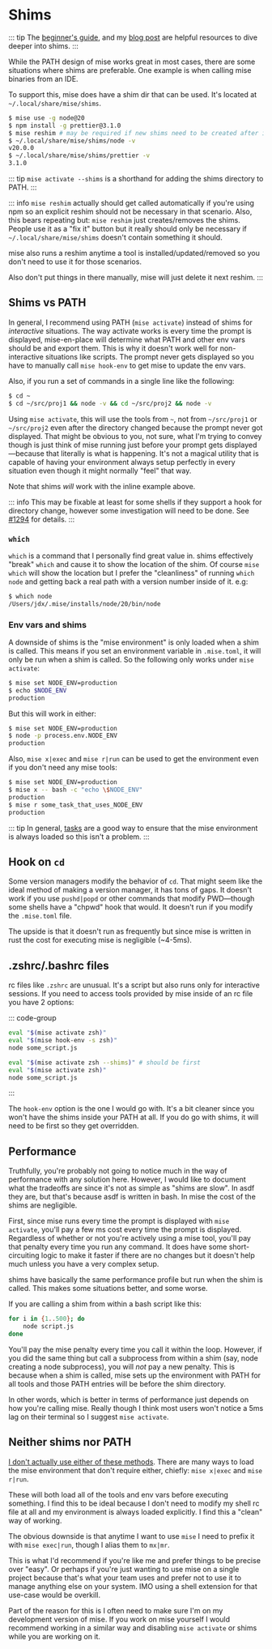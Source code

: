 # Shims

::: tip
The [beginner's guide](https://dev.to/jdxcode/beginners-guide-to-rtx-ac4), and my [blog post](https://jdx.dev/posts/2024-04-13-shims-how-they-work-in-mise-en-place/) are helpful resources to dive deeper into shims.
:::

While the PATH design of mise works great in most cases, there are some situations where shims are
preferable. One example is when calling mise binaries from an IDE.

To support this, mise does have a shim dir that can be used. It's located at `~/.local/share/mise/shims`.

```sh
$ mise use -g node@20
$ npm install -g prettier@3.1.0
$ mise reshim # may be required if new shims need to be created after installing packages
$ ~/.local/share/mise/shims/node -v
v20.0.0
$ ~/.local/share/mise/shims/prettier -v
3.1.0
```

::: tip
`mise activate --shims` is a shorthand for adding the shims directory to PATH.
:::

::: info
`mise reshim` actually should get called automatically if you're using npm so an explicit reshim should not be necessary
in that scenario. Also, this bears repeating but: `mise reshim` just creates/removes the shims. People use it as a
"fix it" button but it really should only be necessary if `~/.local/share/mise/shims` doesn't contain something it should.

mise also runs a reshim anytime a tool is installed/updated/removed so you don't need to use it for those scenarios.

Also don't put things in there manually, mise will just delete it next reshim.
:::

## Shims vs PATH

In general, I recommend using PATH (`mise activate`) instead of shims for _interactive_ situations. The
way activate works is every time the prompt is displayed, mise-en-place will determine what PATH and other
env vars should be and export them. This is why it doesn't work well for non-interactive situations like
scripts. The prompt never gets displayed so you have to manually call `mise hook-env` to get mise to update
the env vars.

Also, if you run a set of commands in a single line like the following:

```sh
$ cd ~
$ cd ~/src/proj1 && node -v && cd ~/src/proj2 && node -v
```

Using `mise activate`, this will use the tools from `~`, not from `~/src/proj1` or `~/src/proj2` even
after the directory changed because the prompt never got displayed. That might be obvious to you, not sure,
what I'm trying to convey though is just think of mise running just before your prompt gets displayed—because
that literally is what is happening. It's not a magical utility that is capable of having your environment
always setup perfectly in every situation even though it might normally "feel" that way.

Note that shims _will_ work with the inline example above.

::: info
This may be fixable at least for some shells if they support a hook for directory change, however
some investigation will need to be done. See [#1294](https://github.com/jdx/mise/issues/1294) for details.
:::

### `which`

`which` is a command that I personally find great value in. shims effectively "break" `which` and
cause it to show the location of the shim. Of course `mise which` will show the location but I prefer
the "cleanliness" of running `which node` and getting back a real path with a version number inside of it.
e.g:

```sh
$ which node
/Users/jdx/.mise/installs/node/20/bin/node
```

### Env vars and shims

A downside of shims is the "mise environment" is only loaded when a shim is called. This means if you
set an environment variable in `.mise.toml`, it will only be run when a shim is called. So the following
only works under `mise activate`:

```sh
$ mise set NODE_ENV=production
$ echo $NODE_ENV
production
```

But this will work in either:

```sh
$ mise set NODE_ENV=production
$ node -p process.env.NODE_ENV
production
```

Also, `mise x|exec` and `mise r|run` can be used to get the environment even if you don't need any mise
tools:

```sh
$ mise set NODE_ENV=production
$ mise x -- bash -c "echo \$NODE_ENV"
production
$ mise r some_task_that_uses_NODE_ENV
production
```

::: tip
In general, [tasks](/tasks/) are a good way to ensure that the mise environment is always loaded so
this isn't a problem.
:::

## Hook on `cd`

Some version managers modify the behavior of `cd`. That might seem like the ideal method of making a version
manager, it has tons of gaps. It doesn't work if you use `pushd|popd` or other commands that modify PWD—though
some shells have a "chpwd" hook that would. It doesn't run if you modify the `.mise.toml` file.

The upside is that it doesn't run as frequently but since mise is written in rust the cost for executing
mise is negligible (~4-5ms).

## .zshrc/.bashrc files

rc files like `.zshrc` are unusual. It's a script but also runs only for interactive sessions. If you need
to access tools provided by mise inside of an rc file you have 2 options:

::: code-group
```sh [hook-env]
eval "$(mise activate zsh)"
eval "$(mise hook-env -s zsh)"
node some_script.js
```
```sh [shims]
eval "$(mise activate zsh --shims)" # should be first
eval "$(mise activate zsh)"
node some_script.js
```
:::

The `hook-env` option is the one I would go with. It's a bit cleaner since you won't have the shims
inside your PATH at all. If you do go with shims, it will need to be first so they get overridden.

## Performance

Truthfully, you're probably not going to notice much in the way of performance with any solution here.
However, I would like to document what the tradeoffs are since it's not as simple as "shims are slow".
In asdf they are, but that's because asdf is written in bash. In mise the cost of the shims are negligible.

First, since mise runs every time the prompt is displayed with `mise activate`, you'll pay a few ms cost
every time the prompt is displayed. Regardless of whether or not you're actively using a mise tool, you'll
pay that penalty every time you run any command. It does have some short-circuiting logic to make it faster
if there are no changes but it doesn't help much unless you have a very complex setup.

shims have basically the same performance profile but run when the shim is called. This makes some situations
better, and some worse.

If you are calling a shim from within a bash script like this:

```sh
for i in {1..500}; do
    node script.js
done
```

You'll pay the mise penalty every time you call it within the loop. However, if you did the same thing
but call a subprocess from within a shim (say, node creating a node subprocess), you will _not_ pay a new
penalty. This is because when a shim is called, mise sets up the environment with PATH for all tools and
those PATH entries will be before the shim directory.

In other words, which is better in terms of performance just depends on how you're calling mise. Really
though I think most users won't notice a 5ms lag on their terminal so I suggest `mise activate`.

## Neither shims nor PATH

[I don't actually use either of these methods](https://mise.jdx.dev/how-i-use-mise.html). There are many
ways to load the mise environment that don't require either, chiefly: `mise x|exec` and `mise r|run`.

These will both load all of the tools and env vars before executing something. I find this to be
ideal because I don't need to modify my shell rc file at all and my environment is always loaded
explicitly. I find this a "clean" way of working.

The obvious downside is that anytime I want to use `mise` I need to prefix it with `mise exec|run`,
though I alias them to `mx|mr`.

This is what I'd recommend if you're like me and prefer things to be precise over "easy". Or perhaps
if you're just wanting to use mise on a single project because that's what your team uses and prefer
not to use it to manage anything else on your system. IMO using a shell extension for that use-case
would be overkill.

Part of the reason for this is I often need to make sure I'm on my development version of mise. If you
work on mise yourself I would recommend working in a similar way and disabling `mise activate` or shims
while you are working on it.

